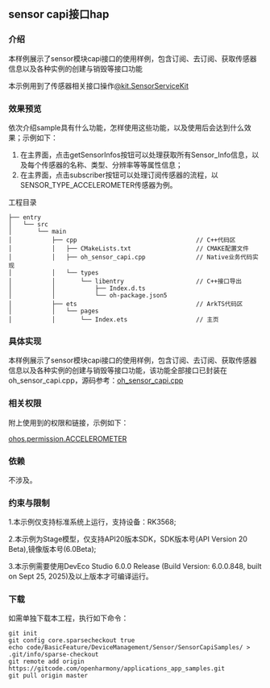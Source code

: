 ## sensor capi接口hap

### 介绍

本样例展示了sensor模块capi接口的使用样例，包含订阅、去订阅、获取传感器信息以及各种实例的创建与销毁等接口功能

本示例用到了传感器相关接口操作[@kit.SensorServiceKit](https://gitcode.com/openharmony/docs/blob/master/zh-cn/application-dev/reference/apis-sensor-service-kit/_sensor.md)

### 效果预览

依次介绍sample具有什么功能，怎样使用这些功能，以及使用后会达到什么效果；示例如下：

1. 在主界面，点击getSensorInfos按钮可以处理获取所有Sensor_Info信息，以及每个传感器的名称、类型、分辨率等等属性信息；
2. 在主界面，点击subscriber按钮可以处理订阅传感器的流程，以SENSOR_TYPE_ACCELEROMETER传感器为例。

工程目录

```
├── entry
│   └── src
│       └── main
│           ├── cpp                                 // C++代码区
│           │   ├── CMakeLists.txt                  // CMAKE配置文件
│           │   ├── oh_sensor_capi.cpp              // Native业务代码实现
│           │   └── types
│           │       └── libentry                    // C++接口导出
│           │           ├── Index.d.ts
│           │           └── oh-package.json5
│           ├── ets                                 // ArkTS代码区
│           │   └── pages
│           │       └── Index.ets                   // 主页
```

### 具体实现

本样例展示了sensor模块capi接口的使用样例，包含订阅、去订阅、获取传感器信息以及各种实例的创建与销毁等接口功能，该功能全部接口已封装在oh_sensor_capi.cpp，源码参考：[oh_sensor_capi.cpp](./entry/src/main/cpp/oh_sensor_capi.cpp)


### 相关权限

附上使用到的权限和链接，示例如下：

[ohos.permission.ACCELEROMETER](https://gitcode.com/openharmony/docs/blob/master/zh-cn/application-dev/security/AccessToken/permissions-for-all.md)

### 依赖

不涉及。

### 约束与限制

1.本示例仅支持标准系统上运行，支持设备：RK3568;

2.本示例为Stage模型，仅支持API20版本SDK，SDK版本号(API Version 20 Beta),镜像版本号(6.0Beta);

3.本示例需要使用DevEco Studio 6.0.0 Release (Build Version: 6.0.0.848, built on Sept 25, 2025)及以上版本才可编译运行。

### 下载

如需单独下载本工程，执行如下命令：
```
git init  
git config core.sparsecheckout true  
echo code/BasicFeature/DeviceManagement/Sensor/SensorCapiSamples/ > .git/info/sparse-checkout  
git remote add origin https://gitcode.com/openharmony/applications_app_samples.git  
git pull origin master
```